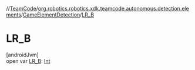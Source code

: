 //[TeamCode](../../../index.md)/[org.robotics.robotics.xdk.teamcode.autonomous.detection.elements](../index.md)/[GameElementDetection](index.md)/[LR_B](-l-r_-b.md)

# LR_B

[androidJvm]\
open var [LR_B](-l-r_-b.md): [Int](https://kotlinlang.org/api/latest/jvm/stdlib/kotlin/-int/index.html)

